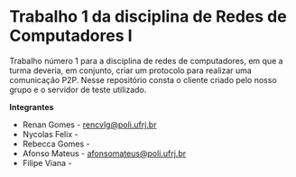 # Trabalho 1 da disciplina de Redes de Computadores I

Trabalho número 1 para a disciplina de redes de computadores, em que a turma deveria, em conjunto, criar um protocolo para realizar uma comunicação P2P. 
Nesse repositório consta o cliente criado pelo nosso grupo e o servidor de teste utilizado.

**Integrantes**

- Renan Gomes - rencvlg@poli.ufrj.br
- Nycolas Felix - 
- Rebecca Gomes - 
- Afonso Mateus - afonsomateus@poli.ufrj.br
- Filipe Viana -
